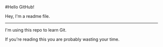 #Hello GitHub!

Hey, I'm a readme file.

---

I'm using this repo to learn Git.

If you're reading this you are probably wasting your time.